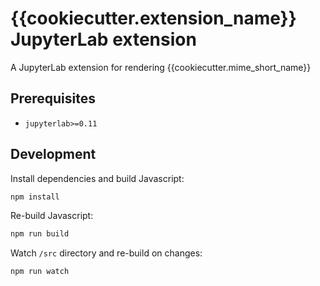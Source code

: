 # {{cookiecutter.extension_name}} JupyterLab extension

A JupyterLab extension for rendering {{cookiecutter.mime_short_name}}

## Prerequisites

* `jupyterlab>=0.11`

## Development

Install dependencies and build Javascript:

```bash
npm install
```

Re-build Javascript:

```bash
npm run build
```

Watch `/src` directory and re-build on changes:

```bash
npm run watch
```
